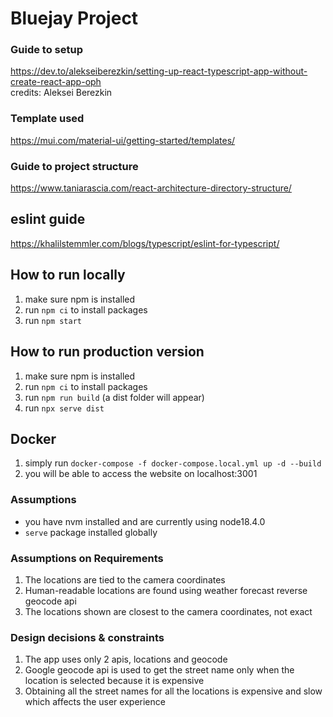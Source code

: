 # Bluejay Project

### Guide to setup
https://dev.to/alekseiberezkin/setting-up-react-typescript-app-without-create-react-app-oph <br>
credits: Aleksei Berezkin

### Template used
https://mui.com/material-ui/getting-started/templates/

### Guide to project structure
https://www.taniarascia.com/react-architecture-directory-structure/

## eslint guide
https://khalilstemmler.com/blogs/typescript/eslint-for-typescript/

## How to run locally
1. make sure npm is installed
2. run `npm ci` to install packages
3. run `npm start`

## How to run production version
1. make sure npm is installed
2. run `npm ci` to install packages
3. run `npm run build` (a dist folder will appear)
4. run `npx serve dist`

## Docker
1. simply run `docker-compose -f docker-compose.local.yml up -d --build`
2. you will be able to access the website on localhost:3001

### Assumptions
- you have nvm installed and are currently using node18.4.0
- `serve` package installed globally


### Assumptions on Requirements
1. The locations are tied to the camera coordinates
2. Human-readable locations are found using weather forecast reverse geocode api
3. The locations shown are closest to the camera coordinates, not exact

### Design decisions & constraints
1. The app uses only 2 apis, locations and geocode
2. Google geocode api is used to get the street name only when the location is selected because it is expensive
3. Obtaining all the street names for all the locations is expensive and slow which affects the user experience
